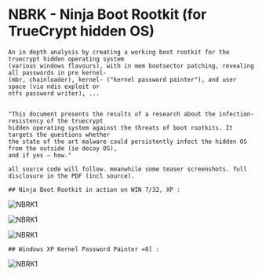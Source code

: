 

# NBRK - Ninja Boot Rootkit (for TrueCrypt hidden OS)

```
An in depth analysis by creating a working boot rootkit for the truecrypt hidden operating system 
(various windows flavours), with in mem bootsector patching, revealing all passwords in pre kernel- 
(mbr, chainloader), kernel- ("kernel password painter"), and user space (via ndis exploit or 
ntfs password writer), ... 


"This document presents the results of a research about the infection-resistency of the truecrypt 
hidden operating system against the threats of boot rootkits. It targets the questions whether 
the state of the art malware could persistently infect the hidden OS from the outside (ie decoy OS), 
and if yes – how."

all source code will follow. meanwhile some teaser screenshots. full disclosure in the PDF (incl source).

## Ninja Boot Rootkit in action on WIN 7/32, XP :
```


![NBRK1](http://m64.rocks/ninja-boot-root/7.png "NBRK1")

![NBRK1](http://m64.rocks/ninja-boot-root/6.png "NBRK1")

![NBRK1](http://m64.rocks/ninja-boot-root/5.png "NBRK1")

```
## Windows XP Kernel Password Painter =8] : 
```

![NBRK1](http://m64.rocks/ninja-boot-root/10.png "NBRK1")
